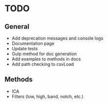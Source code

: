 # TODO
## General
- Add deprecation messages and console logs
- Documentation page
- Update tests
- Gulp method for doc generation
- Add examples to methods in docs
- Add path checking to csvLoad

## Methods
- ICA
- Filters (low, high, band, notch, etc.)
